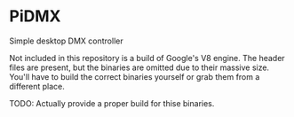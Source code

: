 # PiDMX
Simple desktop DMX controller

Not included in this repository is a build of Google's V8 engine. The header files are present, but the binaries are omitted due to their massive size.
You'll have to build the correct binaries yourself or grab them from a different place. 

TODO: Actually provide a proper build for thise binaries.
